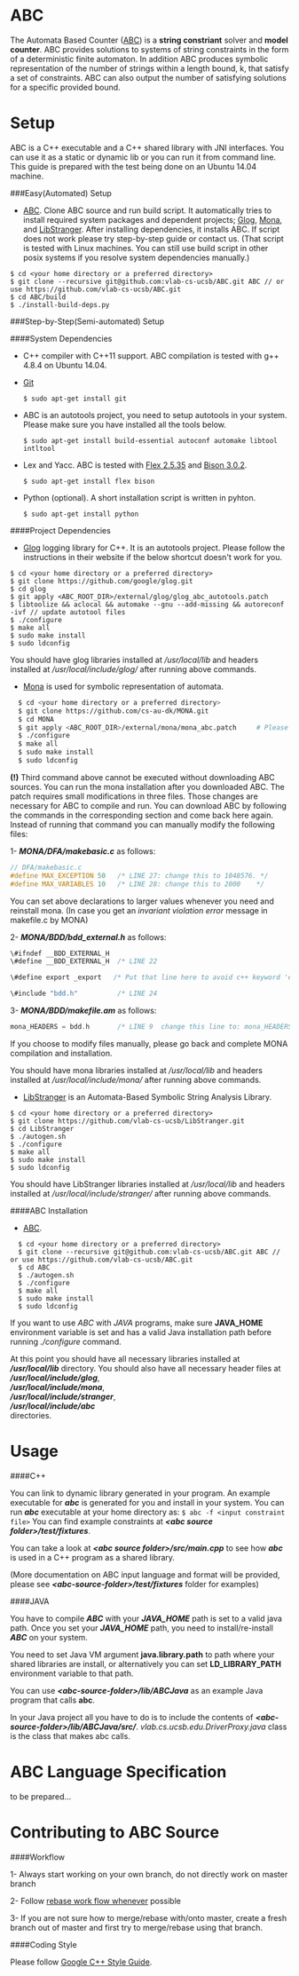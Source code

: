 ABC
========
The Automata Based Counter ([ABC](https://vlab.cs.ucsb.edu/ABC/)) is a **string constriant** solver and **model counter**. ABC provides solutions to systems of string constraints in the form of a deterministic finite automaton. In addition ABC produces symbolic representation of the number of strings within a length bound, k, that satisfy a set of constraints. ABC can also output the number of satisfying solutions for a specific provided bound.

Setup
============
ABC is a C++ executable and a C++ shared library with JNI interfaces. You can 
use it as a static or dynamic lib or you can run it from command line. This guide is prepared with the test being done on an Ubuntu 14.04 machine. 

###Easy(Automated) Setup
  - [ABC](https://vlab.cs.ucsb.edu/ABC/). Clone ABC source and run build script. It automatically tries to install required system packages and dependent projects; [Glog](https://github.com/google/glog), [Mona](http://www.brics.dk/mona/), and [LibStranger](https://github.com/vlab-cs-ucsb/LibStranger). After installing dependencies, it installs ABC. If script does not work please try step-by-step guide or contact us. (That script is tested with Linux machines. You can still use build script in other posix systems if you resolve system dependencies manually.)
  
  ```
  $ cd <your home directory or a preferred directory>
  $ git clone --recursive git@github.com:vlab-cs-ucsb/ABC.git ABC // or use https://github.com/vlab-cs-ucsb/ABC.git
  $ cd ABC/build
  $ ./install-build-deps.py
  ```

###Step-by-Step(Semi-automated) Setup

####System Dependencies
  - C++ compiler with C++11 support. ABC compilation is tested with g++ 4.8.4 on Ubuntu 14.04.
  - [Git](https://git-scm.com/)

    ``$ sudo apt-get install git``
  - ABC is an autotools project, you need to setup autotools in your system. Please make sure you have installed all the tools below.

    ``$ sudo apt-get install build-essential autoconf automake libtool intltool ``
  - Lex and Yacc. ABC is tested with [Flex 2.5.35](https://www.gnu.org/software/flex/flex.html) and [Bison 3.0.2](https://www.gnu.org/software/bison/).

    ``$ sudo apt-get install flex bison``
  - Python (optional). A short installation script is written in pyhton.
    
    ``$ sudo apt-get install python``

####Project Dependencies
  - [Glog](https://github.com/google/glog) logging library for C++. It is an autotools project. Please follow the instructions in their website if the below shortcut doesn't work for you.

  ```
  $ cd <your home directory or a preferred directory>
  $ git clone https://github.com/google/glog.git
  $ cd glog
  $ git apply <ABC_ROOT_DIR>/external/glog/glog_abc_autotools.patch
  $ libtoolize && aclocal && automake --gnu --add-missing && autoreconf -ivf // update autotool files
  $ ./configure
  $ make all
  $ sudo make install
  $ sudo ldconfig
  
  ```
  You should have glog libraries installed at */usr/local/lib* and headers installed at */usr/local/include/glog/* after running above commands. 

  - [Mona](http://www.brics.dk/mona/) is used for symbolic representation of automata. 

  ```sh
    $ cd <your home directory or a preferred directory>
    $ git clone https://github.com/cs-au-dk/MONA.git
    $ cd MONA
    $ git apply <ABC_ROOT_DIR>/external/mona/mona_abc.patch     # Please see below paragraph for details
    $ ./configure
    $ make all
    $ sudo make install
    $ sudo ldconfig

  ```
  **(!)** Third command above cannot be executed without downloading ABC sources. You can run the mona installation after you downloaded ABC. The patch requires small modifications in three files. Those changes are necessary for ABC to compile and run. You can download ABC by following the commands in the corresponding section and come back here again. Instead of running that command you can manually modify the following files:

  1- *__MONA/DFA/makebasic.c__* as follows:
  ```c
  // DFA/makebasic.c
  #define MAX_EXCEPTION 50   /* LINE 27: change this to 1048576. */
  #define MAX_VARIABLES 10   /* LINE 28: change this to 2000    */
```
  You can set above declarations to larger values whenever you need and reinstall mona. (In case you get an *invariant violation error* message in makefile.c by MONA)

  2- *__MONA/BDD/bdd_external.h__* as follows:
  ```c
  \#ifndef __BDD_EXTERNAL_H
  \#define __BDD_EXTERNAL_H  /* LINE 22                                                    */

  \#define export _export   /* Put that line here to avoid c++ keyword 'export' collision  */
  
  \#include "bdd.h"          /* LINE 24                                                    */
  ```
  
  3- *__MONA/BDD/makefile.am__* as follows:
  ```c
  mona_HEADERS = bdd.h       /* LINE 9  change this line to: mona_HEADERS = bdd.h bdd_external.h bdd_dump.h  */
  ```
  
  If you choose to modify files manually, please go back and complete MONA compilation and installation. 
  
  You should have mona libraries installed at */usr/local/lib* and headers installed at */usr/local/include/mona/* after running above commands. 

  - [LibStranger](https://github.com/vlab-cs-ucsb/LibStranger) is an Automata-Based Symbolic String Analysis Library.
  
  ```
  $ cd <your home directory or a preferred directory>
  $ git clone https://github.com/vlab-cs-ucsb/LibStranger.git
  $ cd LibStranger
  $ ./autogen.sh
  $ ./configure
  $ make all
  $ sudo make install
  $ sudo ldconfig
  ```
  
  You should have LibStranger libraries installed at */usr/local/lib* and headers installed at */usr/local/include/stranger/* after running above commands.
  
####ABC Installation

  - [ABC](https://vlab.cs.ucsb.edu/ABC/).

  ```
    $ cd <your home directory or a preferred directory>
    $ git clone --recursive git@github.com:vlab-cs-ucsb/ABC.git ABC // or use https://github.com/vlab-cs-ucsb/ABC.git
    $ cd ABC
    $ ./autogen.sh
    $ ./configure
    $ make all
    $ sudo make install
    $ sudo ldconfig
  ```

  If you want to use *ABC* with *JAVA* programs, make sure **JAVA_HOME** environment variable is set and has a valid Java installation path before running *./configure* command. 


  At this point you should have all necessary libraries installed at *__/usr/local/lib__* directory. You should also have all necessary header files at  
  *__/usr/local/include/glog__*,  
  *__/usr/local/include/mona__*,  
  *__/usr/local/include/stranger__*,  
  *__/usr/local/include/abc__*  
  directories.

Usage
============

####C++

  You can link to dynamic library generated in your program. An example executable for *__abc__* is generated for you and install in your system. You can run *__abc__* executable at your home directory as:
  `` $ abc -f <input constraint file> ``
  You can find example constraints at *__&lt;abc source folder&gt;/test/fixtures__*. 
  
  You can take a look at *__&lt;abc source folder&gt;/src/main.cpp__* to see how *__abc__* is used in a C++ program as a shared library. 
  
  (More documentation on ABC input language and format will be provided, please see *__&lt;abc-source-folder&gt;/test/fixtures__* folder for examples)
  
####JAVA

  You have to compile *__ABC__* with your *__JAVA_HOME__* path is set to a valid java path. Once you set your *__JAVA_HOME__* path, you need to install/re-install *__ABC__* on your system. 
  
  You need to set Java VM argument __java.library.path__ to path where your shared libraries are install, or alternatively you can set __LD_LIBRARY_PATH__ environment variable to that path.

  You can use *__&lt;abc-source-folder&gt;/lib/ABCJava__* as an example Java program that calls __abc__.

  In your Java project all you have to do is to include the contents of *__&lt;abc-source-folder&gt;/lib/ABCJava/src/__*. *vlab.cs.ucsb.edu.DriverProxy.java* class is the class that makes abc calls.
  
ABC Language Specification
==========================

to be prepared...

Contributing to ABC Source
==========================

####Workflow

  1- Always start working on your own branch, do not directly work on master branch

  2- Follow [rebase work flow whenever](https://www.atlassian.com/git/tutorials/merging-vs-rebasing) possible

  3- If you are not sure how to merge/rebase with/onto master, create a fresh branch out of master and first try to merge/rebase using that branch.

####Coding Style

  Please follow [Google C++ Style Guide](https://google.github.io/styleguide/cppguide.html).
